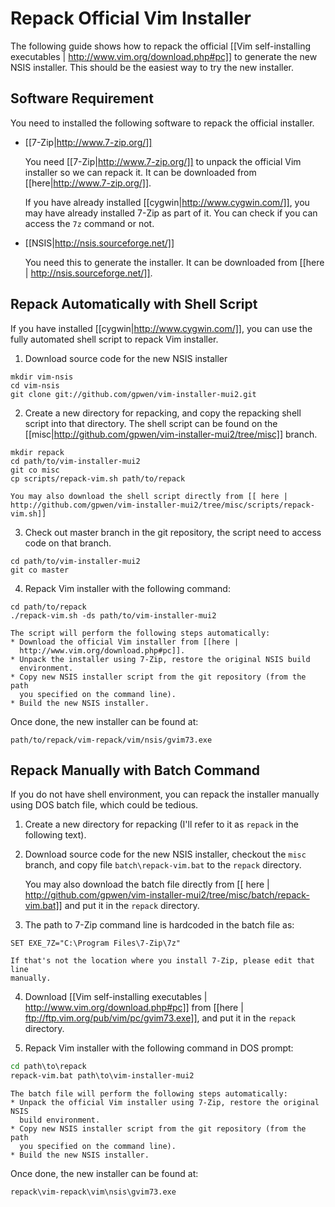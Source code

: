 # Repack Official Vim Installer

The following guide shows how to repack the official [[Vim self-installing
executables | http://www.vim.org/download.php#pc]] to generate the new NSIS
installer.  This should be the easiest way to try the new installer.

## Software Requirement

You need to installed the following software to repack the official installer.

* [[7-Zip|http://www.7-zip.org/]]

  You need [[7-Zip|http://www.7-zip.org/]] to unpack the official Vim
  installer so we can repack it.  It can be downloaded from
  [[here|http://www.7-zip.org/]].

  If you have already installed [[cygwin|http://www.cygwin.com/]], you may
  have already installed 7-Zip as part of it.  You can check if you can access
  the `7z` command or not.

* [[NSIS|http://nsis.sourceforge.net/]]

  You need this to generate the installer.  It can be downloaded from [[here |
  http://nsis.sourceforge.net/]].

## Repack Automatically with Shell Script

If you have installed [[cygwin|http://www.cygwin.com/]], you can use the fully
automated shell script to repack Vim installer.

1.  Download source code for the new NSIS installer
```ksh
mkdir vim-nsis
cd vim-nsis
git clone git://github.com/gpwen/vim-installer-mui2.git
```

2.  Create a new directory for repacking, and copy the repacking shell script
    into that directory.  The shell script can be found on the
    [[misc|http://github.com/gpwen/vim-installer-mui2/tree/misc]] branch.
```ksh
mkdir repack
cd path/to/vim-installer-mui2
git co misc
cp scripts/repack-vim.sh path/to/repack
```

    You may also download the shell script directly from [[ here |
    http://github.com/gpwen/vim-installer-mui2/tree/misc/scripts/repack-vim.sh]]

3.  Check out master branch in the git repository, the script need to access
    code on that branch.
```ksh
cd path/to/vim-installer-mui2
git co master
```

4.  Repack Vim installer with the following command:
```ksh
cd path/to/repack
./repack-vim.sh -ds path/to/vim-installer-mui2
```

    The script will perform the following steps automatically:
    * Download the official Vim installer from [[here |
      http://www.vim.org/download.php#pc]].
    * Unpack the installer using 7-Zip, restore the original NSIS build
      environment.
    * Copy new NSIS installer script from the git repository (from the path
      you specified on the command line).
    * Build the new NSIS installer.

Once done, the new installer can be found at:
```ksh
path/to/repack/vim-repack/vim/nsis/gvim73.exe
```


## Repack Manually with Batch Command

If you do not have shell environment, you can repack the installer manually
using DOS batch file, which could be tedious.

1.  Create a new directory for repacking (I'll refer to it as `repack` in the
    following text).

2.  Download source code for the new NSIS installer, checkout the `misc`
    branch, and copy file `batch\repack-vim.bat` to the `repack` directory.

    You may also download the batch file directly from [[ here |
    http://github.com/gpwen/vim-installer-mui2/tree/misc/batch/repack-vim.bat]]
    and put it in the `repack` directory.

3.  The path to 7-Zip command line is hardcoded in the batch file as:
```batchfile
SET EXE_7Z="C:\Program Files\7-Zip\7z"
```

    If that's not the location where you install 7-Zip, please edit that line
    manually.

4.  Download [[Vim self-installing executables |
    http://www.vim.org/download.php#pc]] from [[here |
    ftp://ftp.vim.org/pub/vim/pc/gvim73.exe]], and put it in the `repack`
    directory.

5.  Repack Vim installer with the following command in DOS prompt:
```bat
cd path\to\repack
repack-vim.bat path\to\vim-installer-mui2
```

    The batch file will perform the following steps automatically:
    * Unpack the official Vim installer using 7-Zip, restore the original NSIS
      build environment.
    * Copy new NSIS installer script from the git repository (from the path
      you specified on the command line).
    * Build the new NSIS installer.

Once done, the new installer can be found at:
```bat
repack\vim-repack\vim\nsis\gvim73.exe
```
